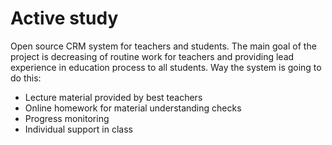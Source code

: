 # Active study

Open source CRM system for teachers and students. The main goal of the project is decreasing of routine work for teachers and providing lead experience in education process to all students. Way the system is going to do this:

- Lecture material provided by best teachers
- Online homework for material understanding checks
- Progress monitoring
- Individual support in class
